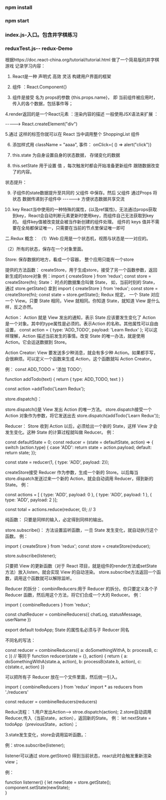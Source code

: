 ### npm install
### npm start
### index.js-入口。包含井字棋练习
### reduxTest.js-- redux-Demo

根据https://doc.react-china.org/tutorial/tutorial.html
做了一个简易版的井字棋游戏
记录学习内容：


1. React是一种  声明式   高效 灵活 构建用户界面的框架

2. 组件 ：React.Component{}

3. 组件是接受 名为 props的参数 {this.props.name}， 即 当前组件被应用时， 传入的各个数据，包括事件等；

4.render返回的是一个React元素 ：渲染内容的描述   一般使用JSX语法来扩展  ： <div /> -----> React.createElement("div")

5.通过 <ShoppingList /> 这样的标签你就可以在 React 当中调用整个 ShoppingList 组件

6. 添加样式用  className = "aaaa",  事件： onClick={ () => alert("click")}

7.  this.state 为自身设置自身的状态数据，  存储变化的数据

8. this.setState 用于设置 值 ，每次触发时都会开始准备更新组件 跟随数据改变了的内容。

状态提升：

9.  子组件的state数据提升至共同的 父组件 中保存。然后 父组件 通过Props  将 状态 数据传递到子组件中     ------>  方便状态数据共享交流

10.  key React当中使用的一种特殊的属性，(以及ref属性)，无法通过props获取到key，React会自动判断元素更新时使用key，而组件自己无法获取到key的。
组件key值被改变就会被当作新创建的组件处理。 
组件的 keys 值并不需要在全局都保证唯一，只需要在当前的节点里保证唯一即可


二.Redux
概念：
（1）Web 应用是一个状态机，视图与状态是一一对应的。

（2）所有的状态，保存在一个对象里面。

Store:
保存数据的地方，看成一个容器， 整个应用只能有一个store

提供的方法函数： createStore，用于生成store，接受了另一个函数参数，返回新生成的store对象
例：import { createStore } from 'redux';
   const store = createStore(fn);
State：
时点的数据集合叫做 State， 如，当前时刻的 State，通过 store.getState() 拿到
import { createStore } from 'redux';
const store = createStore(fn);
const state = store.getState();
Redux 规定， 一个 State 对应一个 View。只要 State 相同，View 就相同。你知道 State，就知道 View 是什么样，反之亦然。


Action：
Action 就是 View 发出的通知，表示 State 应该要发生变化了
Action 是一个对象。其中的type属性是必须的。表示Action 的名称。其他属性可以自由设置，
const action = {
  type: 'ADD_TODO',
  payload: 'Learn Redux'
};
可以这样理解，Action 描述当前发生的事情。改变 State 的唯一办法，就是使用 Action。它会运送数据到 Store。


Action Creator:
View 要发送多少种消息，就会有多少种 Action。如果都手写，会很麻烦。可以定义一个函数来生成 Action，这个函数就叫 Action Creator。

例：
const ADD_TODO = '添加 TODO';

function addTodo(text) {
  return {
    type: ADD_TODO,
    text
  }
}

const action =addTodo('Learn Redux');



store.dispatch()：

store.dispatch()是 View 发出 Action 的唯一方法。
store.dispatch接受一个 Action 对象作为参数，将它发送出去
store.dispatch(addTodo('Learn Redux'));


Reducer：
Store 收到 Action 以后，必须给出一个新的 State，这样 View 才会发生变化。这种 State 的计算过程就叫做 Reducer。
例：

const defaultState = 0;
const reducer = (state = defaultState, action) => {
  switch (action.type) {
    case 'ADD':
      return state + action.payload;
    default: 
      return state;
  }};

const state = reducer(1, {
  type: 'ADD',
  payload: 2});


createStore接受 Reducer 作为参数，生成一个新的 Store。以后每当store.dispatch发送过来一个新的 Action，就会自动调用 Reducer，得到新的 State。
例：

const actions = [
  { type: 'ADD', payload: 0 },
  { type: 'ADD', payload: 1 },
  { type: 'ADD', payload: 2 }];

const total = actions.reduce(reducer, 0); // 3


纯函数： 只要是同样的输入，必定得到同样的输出。


store.subscribe()：
方法设置监听函数，一旦 State 发生变化，就自动执行这个函数。
例：

import { createStore } from 'redux';
const store = createStore(reducer);

store.subscribe(listener);


只要把 View 的更新函数（对于 React 项目，就是组件的render方法或setState方法）放入listen，就会实现 View 的自动渲染。
store.subscribe方法返回一个函数，调用这个函数就可以解除监听。


Reducer 的拆分：
combinReducers:用于 Reducer 的拆分。你只要定义各个子 Reducer 函数，然后用这个方法，将它们合成一个大的 Reducer。
例：

import { combineReducers } from 'redux';

const chatReducer = combineReducers({
  chatLog,
  statusMessage,
  userName
})

export default todoApp;
State 的属性名必须与子 Reducer 同名


不同名的写法：

const reducer = combineReducers({
  a: doSomethingWithA,
  b: processB,
  c: c
})
// 等同于
function reducer(state = {}, action) {
  return {
    a: doSomethingWithA(state.a, action),
    b: processB(state.b, action),
    c: c(state.c, action)
  }}


可以把所有子 Reducer 放在一个文件里面，然后统一引入。





import { combineReducers } from 'redux'
import * as reducers from './reducers'

const reducer = combineReducers(reducers)


Redux流程：
1.用户发出Action--> stroe.dispatch(action);
2.store自动调用Reducer,传入（当前state，action），返回新的State。
例： let nextState = todoApp（previousState，action）；

3.state发生变化，store会调用监听函数。：

例：stroe.subscribe(listener);

listener可以通过 store.getStore() 得到当前状态，react此时会触发重新渲染view； 

例：


function listerner() {
  let newState = store.getState();
  component.setState(newState);   
}
